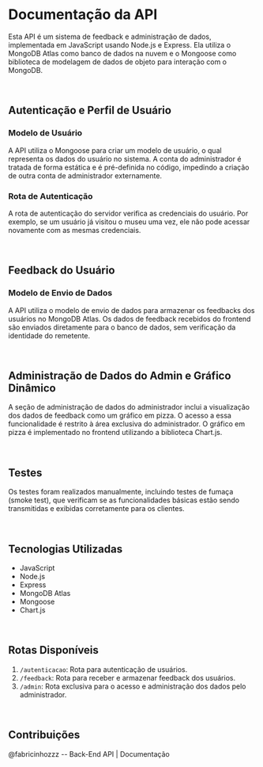 
# Documentação da API

Esta API é um sistema de feedback e administração de dados, implementada em JavaScript usando Node.js e Express. Ela utiliza o MongoDB Atlas como banco de dados na nuvem e o Mongoose como biblioteca de modelagem de dados de objeto para interação com o MongoDB.

<br>

## Autenticação e Perfil de Usuário

### Modelo de Usuário

A API utiliza o Mongoose para criar um modelo de usuário, o qual representa os dados do usuário no sistema. A conta do administrador é tratada de forma estática e é pré-definida no código, impedindo a criação de outra conta de administrador externamente.

### Rota de Autenticação

A rota de autenticação do servidor verifica as credenciais do usuário. Por exemplo, se um usuário já visitou o museu uma vez, ele não pode acessar novamente com as mesmas credenciais.

<br>

## Feedback do Usuário

### Modelo de Envio de Dados

A API utiliza o modelo de envio de dados para armazenar os feedbacks dos usuários no MongoDB Atlas. Os dados de feedback recebidos do frontend são enviados diretamente para o banco de dados, sem verificação da identidade do remetente.

<br>

## Administração de Dados do Admin e Gráfico Dinâmico

A seção de administração de dados do administrador inclui a visualização dos dados de feedback como um gráfico em pizza. O acesso a essa funcionalidade é restrito à área exclusiva do administrador. O gráfico em pizza é implementado no frontend utilizando a biblioteca Chart.js.

<br>

## Testes

Os testes foram realizados manualmente, incluindo testes de fumaça (smoke test), que verificam se as funcionalidades básicas estão sendo transmitidas e exibidas corretamente para os clientes.

<br>

## Tecnologias Utilizadas

- JavaScript
- Node.js
- Express
- MongoDB Atlas
- Mongoose
- Chart.js 

<br>

## Rotas Disponíveis

1. `/autenticacao`: Rota para autenticação de usuários.
2. `/feedback`: Rota para receber e armazenar feedback dos usuários.
3. `/admin`: Rota exclusiva para o acesso e administração dos dados pelo administrador.

<br>

## Contribuições

@fabricinhozzz -- Back-End API | Documentação <br>
